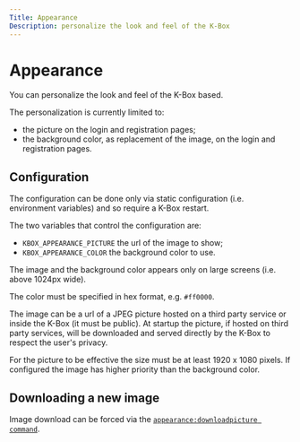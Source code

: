 ```yaml
---
Title: Appearance
Description: personalize the look and feel of the K-Box
---
```

# Appearance

You can personalize the look and feel of the K-Box based.

The personalization is currently limited to:

- the picture on the login and registration pages;
- the background color, as replacement of the image, on the login and 
  registration pages.

## Configuration

The configuration can be done only via static configuration (i.e. environment variables)
and so require a K-Box restart.

The two variables that control the configuration are:

- `KBOX_APPEARANCE_PICTURE` the url of the image to show;
- `KBOX_APPEARANCE_COLOR` the background color to use.

The image and the background color appears only on large screens (i.e. above 
1024px wide).

The color must be specified in hex format, e.g. `#ff0000`. 

The image can be a url of a JPEG picture hosted on a third party service or
inside the K-Box (it must be public).
At startup the picture, if hosted on third party services, will be downloaded
and served directly by the K-Box to respect the user's privacy.

For the picture to be effective the size must be at least 1920 x 1080 pixels.
If configured the image has higher priority than the background color.

## Downloading a new image

Image download can be forced via the [`appearance:downloadpicture command`](../developer/commands/appearance-download-picture.md).
